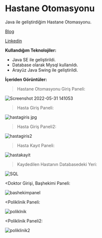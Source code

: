 # Hastane Otomasyonu


Java ile geliştirdiğim Hastane Otomasyonu.

[Blog](https://aybikedalbul.me/ "My blog")

[Linkedin](https://www.linkedin.com/in/aybikedalbul/ "My Linkedin")

 __Kullandığım Teknolojiler:__
 
* Java SE ile geliştirildi.
* Database olarak Mysql kullanıldı.
* Arayüz Java Swing ile geliştirildi. 



__İçeriden Görüntüler:__


> Hastane Otomasyonu Giriş Paneli:

![Screenshot 2022-05-31 141053](https://user-images.githubusercontent.com/100150878/171174538-af0f0cf6-98ef-43b6-a1a2-918d136be7cb.png)

> Hasta Giriş Paneli:


![hastagiris jpg](https://user-images.githubusercontent.com/100150878/171175040-e69067f1-1ac5-4e97-847f-dbe2ec11445c.png)

> Hasta Giriş Paneli2:


![hastagiris2](https://user-images.githubusercontent.com/100150878/171175202-02a48c8b-19c4-4250-a053-8bcfff40cb73.png)


> Hasta Kayıt Paneli:


![hastakayit](https://user-images.githubusercontent.com/100150878/171175927-9aa4636c-ce47-4b67-ad01-8d0ab8eab970.png)

> Kaydedilen Hastanın Databasedeki Yeri:


![SQL](https://user-images.githubusercontent.com/100150878/171177156-3d81ab8f-1441-490d-8d3a-938e752c37ce.png)

<Doktor Girişi, Başhekimi Paneli:

![bashekimpanel](https://user-images.githubusercontent.com/100150878/171177536-8407cbc8-23da-4399-926f-3708bc9fbbf5.png)

<Poliklinik Paneli:
            
 ![poliklnik](https://user-images.githubusercontent.com/100150878/171178950-cd3be080-9ede-4693-b8b7-e028353ff8ba.png)

            
            
<Poliklinik Paneli2:



![poliklinik2](https://user-images.githubusercontent.com/100150878/171178967-0a60bab1-0feb-41ed-93de-487ceae47093.png)




